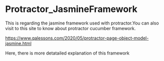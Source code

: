 # Protractor_JasmineFramework
This is regarding the jasmine framework used with protractor.You can also visit to this site to know about protractor cucumber framework.

https://www.qalessons.com/2020/05/protractor-page-object-model-jasmine.html

Here, there is more detatailed explanation of this framework
